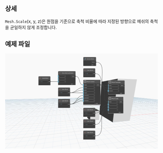 ## 상세
`Mesh.Scale`(x, y, z)은 원점을 기준으로 축척 비율에 따라 지정된 방향으로 메쉬의 축척을 균일하지 않게 조정합니다.

## 예제 파일

![Example](./Autodesk.DesignScript.Geometry.Mesh.Scale(mesh.x.y.z)_img.jpg)
